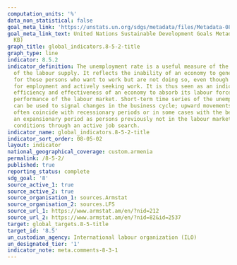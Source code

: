 ```yaml
---
computation_units: '%'
data_non_statistical: false
goal_meta_link: 'https://unstats.un.org/sdgs/metadata/files/Metadata-08-05-02.pdf '
goal_meta_link_text: United Nations Sustainable Development Goals Metadata (PDF 383
  KB)
graph_title: global_indicators.8-5-2-title
graph_type: line
indicator: 8.5.2
indicator_definition: The unemployment rate is a useful measure of the underutilization
  of the labour supply. It reflects the inability of an economy to generate employment
  for those persons who want to work but are not doing so, even though they are available
  for employment and actively seeking work. It is thus seen as an indicator of the
  efficiency and effectiveness of an economy to absorb its labour force and of the
  performance of the labour market. Short-term time series of the unemployment rate
  can be used to signal changes in the business cycle; upward movements in the indicator
  often coincide with recessionary periods or in some cases with the beginning of
  an expansionary period as persons previously not in the labour market begin to test
  conditions through an active job search.
indicator_name: global_indicators.8-5-2-title
indicator_sort_order: 08-05-02
layout: indicator
national_geographical_coverage: custom.armenia
permalink: /8-5-2/
published: true
reporting_status: complete
sdg_goal: '8'
source_active_1: true
source_active_2: true
source_organisation_1: sources.Armstat
source_organisation_2: sources.LFS
source_url_1: https://www.armstat.am/en/?nid=212
source_url_2: https://www.armstat.am/en/?nid=82&id=2537
target: global_targets.8-5-title
target_id: '8.5'
un_custodian_agency: International labour organization (ILO)
un_designated_tier: '1'
indicator_note: meta.comments-8-3-1
---
```

